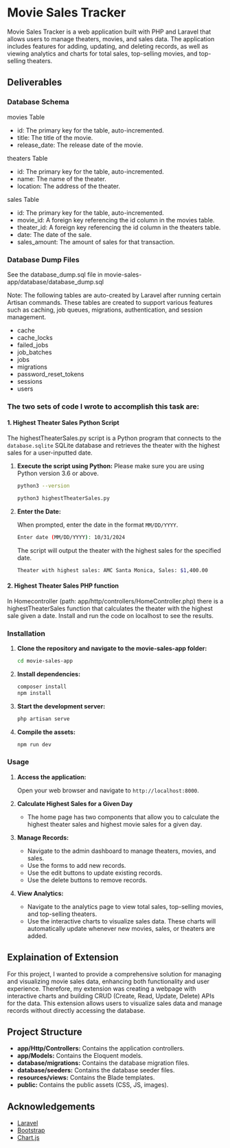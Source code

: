 # Movie Sales Tracker

Movie Sales Tracker is a web application built with PHP and Laravel that allows users to manage theaters, movies, and sales data. The application includes features for adding, updating, and deleting records, as well as viewing analytics and charts for total sales, top-selling movies, and top-selling theaters.


## Deliverables

### Database Schema

movies Table
- id: The primary key for the table, auto-incremented.
- title: The title of the movie.
- release_date: The release date of the movie.

theaters Table
- id: The primary key for the table, auto-incremented.
- name: The name of the theater.
- location: The address of the theater.

sales Table
- id: The primary key for the table, auto-incremented.
- movie_id: A foreign key referencing the id column in the movies table.
- theater_id: A foreign key referencing the id column in the theaters table.
- date: The date of the sale.
- sales_amount: The amount of sales for that transaction.

### Database Dump Files

See the database_dump.sql file in movie-sales-app/database/database_dump.sql

Note: The following tables are auto-created by Laravel after running certain Artisan commands. These tables are created to support various features such as caching, job queues, migrations, authentication, and session management.
- cache
- cache_locks
- failed_jobs
- job_batches
- jobs
- migrations
- password_reset_tokens
- sessions
- users


### The two sets of code I wrote to accomplish this task are:

#### 1. Highest Theater Sales Python Script

The highestTheaterSales.py script is a Python program that connects to the `database.sqlite` SQLite database and retrieves the theater with the highest sales for a user-inputted date. 

1. **Execute the script using Python:**
    Please make sure you are using Python version 3.6 or above.
    ```sh
    python3 --version
    ```

    ```sh
    python3 highestTheaterSales.py
    ```

2. **Enter the Date:**

   When prompted, enter the date in the format `MM/DD/YYYY`.

   ```sh
   Enter date (MM/DD/YYYY): 10/31/2024
   ```

   The script will output the theater with the highest sales for the specified date.

   ```sh
   Theater with highest sales: AMC Santa Monica, Sales: $1,400.00
   ```
#### 2. Highest Theater Sales PHP function

In Homecontroller (path: app/http/controllers/HomeController.php) there is a highestTheaterSales function that calculates the theater with the highest sale given a date. Install and run the code on localhost to see the results.

### Installation

1. **Clone the repository and navigate to the movie-sales-app folder:**

   ```sh
   cd movie-sales-app
   ```

2. **Install dependencies:**

   ```sh
   composer install
   npm install
   ```

3. **Start the development server:**

   ```sh
   php artisan serve
   ```

7. **Compile the assets:**

   ```sh
   npm run dev
   ```

### Usage

1. **Access the application:**

   Open your web browser and navigate to `http://localhost:8000`. 

2. **Calculate Highest Sales for a Given Day**
    - The home page has two components that allow you to calculate the highest theater sales and highest movie sales for a given day.

3. **Manage Records:**

   - Navigate to the admin dashboard to manage theaters, movies, and sales.
   - Use the forms to add new records.
   - Use the edit buttons to update existing records.
   - Use the delete buttons to remove records.

4. **View Analytics:**

   - Navigate to the analytics page to view total sales, top-selling movies, and top-selling theaters.
   - Use the interactive charts to visualize sales data. These charts will automatically update whenever new movies, sales, or theaters are added.

## Explaination of Extension

For this project, I wanted to provide a comprehensive solution for managing and visualizing movie sales data, enhancing both functionality and user experience. Therefore, my extension was creating a webpage with interactive charts and building CRUD (Create, Read, Update, Delete) APIs for the data. This extension allows users to visualize sales data and manage records without directly accessing the database.

## Project Structure

- **app/Http/Controllers:** Contains the application controllers.
- **app/Models:** Contains the Eloquent models.
- **database/migrations:** Contains the database migration files.
- **database/seeders:** Contains the database seeder files.
- **resources/views:** Contains the Blade templates.
- **public:** Contains the public assets (CSS, JS, images).

## Acknowledgements

- [Laravel](https://laravel.com/)
- [Bootstrap](https://getbootstrap.com/)
- [Chart.js](https://www.chartjs.org/)
